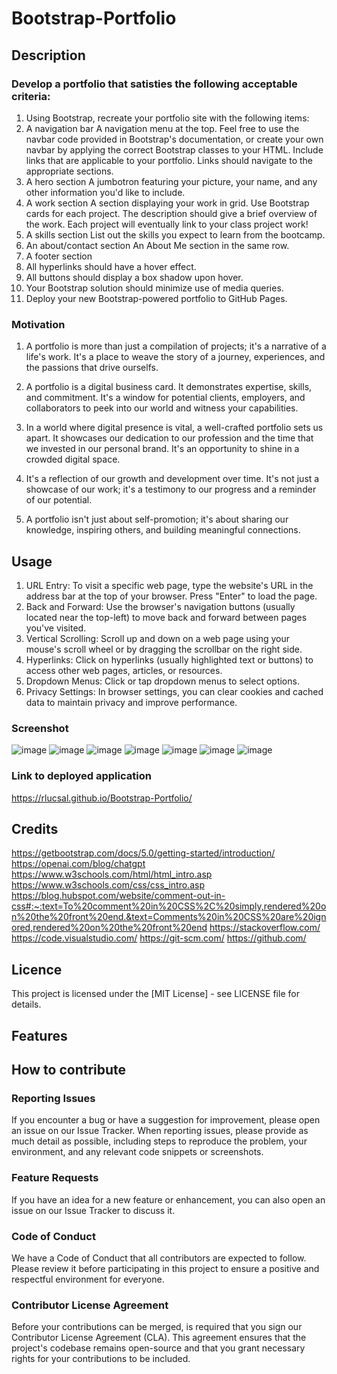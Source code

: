 # Bootstrap-Portfolio

## Description 

### Develop a portfolio that satisties the following  acceptable criteria:

1. Using Bootstrap, recreate your portfolio site with the following items:
2. A navigation bar
   A navigation menu at the top. Feel free to use the navbar code provided in Bootstrap's documentation, or create your own navbar by applying the correct Bootstrap classes to your HTML.
   Include links that are applicable to your portfolio.
   Links should navigate to the appropriate sections.
3. A hero section
   A jumbotron featuring your picture, your name, and any other information you'd like to include.
4. A work section
   A section displaying your work in grid.
   Use Bootstrap cards for each project. The description should give a brief overview of the work.
   Each project will eventually link to your class project work!
5. A skills section
   List out the skills you expect to learn from the bootcamp.
6. An about/contact section
   An About Me section in the same row.
7. A footer section
8. All hyperlinks should have a hover effect.
9. All buttons should display a box shadow upon hover.
10. Your Bootstrap solution should minimize use of media queries.
11. Deploy your new Bootstrap-powered portfolio to GitHub Pages.
    
### Motivation 

1. A portfolio is more than just a compilation of projects; it's a narrative of a life's work. It's a place to weave the story of a journey, experiences, and the passions that drive ourselfs. 

2. A portfolio is a digital business card. It demonstrates expertise, skills, and  commitment. It's a window for potential clients, employers, and collaborators to peek into our world and witness your capabilities.

3. In a world where digital presence is vital, a well-crafted portfolio sets us apart. It showcases our dedication to our profession and the time that we invested in our personal brand. It's an opportunity to shine in a crowded digital space.

4. It's a reflection of our growth and development over time. It's not just a showcase of our work; it's a testimony to our progress and a reminder of our potential.

5. A portfolio isn't just about self-promotion; it's about sharing our knowledge, inspiring others, and building meaningful connections. 

## Usage

1. URL Entry: To visit a specific web page, type the website's URL in the address bar at the top of your browser. Press "Enter" to load the page.
2. Back and Forward: Use the browser's navigation buttons (usually located near the top-left) to move back and forward between pages you've visited.
3. Vertical Scrolling: Scroll up and down on a web page using your mouse's scroll wheel or by dragging the scrollbar on the right side.
4. Hyperlinks: Click on hyperlinks (usually highlighted text or buttons) to access other web pages, articles, or resources.
5. Dropdown Menus: Click or tap dropdown menus to select options.
6. Privacy Settings: In browser settings, you can clear cookies and cached data to maintain privacy and improve performance.

### Screenshot

![image](https://github.com/RlucSal/Bootstrap-Portfolio/assets/145674108/e4363dcf-29b3-4337-8628-97a8f4432576)
![image](https://github.com/RlucSal/Bootstrap-Portfolio/assets/145674108/f0478a97-06ba-4f27-b10b-6767490923c9)
![image](https://github.com/RlucSal/Bootstrap-Portfolio/assets/145674108/58bb4232-1943-4eaf-99b6-78869240e8bb)
![image](https://github.com/RlucSal/Bootstrap-Portfolio/assets/145674108/360fb2a9-809c-455b-aa3d-bf918a6c8726)
![image](https://github.com/RlucSal/Bootstrap-Portfolio/assets/145674108/ca849d89-d47d-48d9-8f01-6d314b4b37a1)
![image](https://github.com/RlucSal/Bootstrap-Portfolio/assets/145674108/a5830572-fcd7-45a0-a9b6-5ee0e472364d)
![image](https://github.com/RlucSal/Bootstrap-Portfolio/assets/145674108/861fd198-6d0e-412c-9a6f-6286715b9ce3)

### Link to deployed application

https://rlucsal.github.io/Bootstrap-Portfolio/


## Credits

https://getbootstrap.com/docs/5.0/getting-started/introduction/
https://openai.com/blog/chatgpt
https://www.w3schools.com/html/html_intro.asp
https://www.w3schools.com/css/css_intro.asp
https://blog.hubspot.com/website/comment-out-in-css#:~:text=To%20comment%20in%20CSS%2C%20simply,rendered%20on%20the%20front%20end.&text=Comments%20in%20CSS%20are%20ignored,rendered%20on%20the%20front%20end
https://stackoverflow.com/
https://code.visualstudio.com/
https://git-scm.com/
https://github.com/

## Licence

This project is licensed under the [MIT License] - see LICENSE file for details.

## Features

## How to contribute

### Reporting Issues

If you encounter a bug or have a suggestion for improvement, please open an issue on our Issue Tracker. When reporting issues, please provide as much detail as possible, including steps to reproduce the problem, your environment, and any relevant code snippets or screenshots.

### Feature Requests


If you have an idea for a new feature or enhancement, you can also open an issue on our Issue Tracker to discuss it.
   
### Code of Conduct
We have a Code of Conduct that all contributors are expected to follow. Please review it before participating in this project to ensure a positive and respectful environment for everyone.

### Contributor License Agreement

Before your contributions can be merged, is required that you sign our Contributor License Agreement (CLA). This agreement ensures that the project's codebase remains open-source and that you grant necessary rights for your contributions to be included.




































